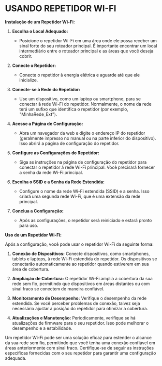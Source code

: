# USANDO REPETIDOR WI-FI
**Instalação de um Repetidor Wi-Fi:**

1. **Escolha o Local Adequado:**
   - Posicione o repetidor Wi-Fi em uma área onde ele possa receber um sinal forte do seu roteador principal. É importante encontrar um local intermediário entre o roteador principal e as áreas que você deseja cobrir.

2. **Conecte o Repetidor:**
   - Conecte o repetidor à energia elétrica e aguarde até que ele inicialize.

3. **Conecte-se à Rede do Repetidor:**
   - Use um dispositivo, como um laptop ou smartphone, para se conectar à rede Wi-Fi do repetidor. Normalmente, o nome da rede terá um sufixo que identifica o repetidor (por exemplo, "MinhaRede_Ext").

4. **Acesse a Página de Configuração:**
   - Abra um navegador da web e digite o endereço IP do repetidor (geralmente impresso no manual ou na parte inferior do dispositivo). Isso abrirá a página de configuração do repetidor.

5. **Configure as Configurações do Repetidor:**
   - Siga as instruções na página de configuração do repetidor para conectar o repetidor à rede Wi-Fi principal. Você precisará fornecer a senha da rede Wi-Fi principal.

6. **Escolha o SSID e a Senha da Rede Estendida:**
   - Configure o nome da rede Wi-Fi estendida (SSID) e a senha. Isso criará uma segunda rede Wi-Fi, que é uma extensão da rede principal.

7. **Conclua a Configuração:**
   - Após as configurações, o repetidor será reiniciado e estará pronto para uso.

**Uso de um Repetidor Wi-Fi:**

Após a configuração, você pode usar o repetidor Wi-Fi da seguinte forma:

1. **Conexão de Dispositivos:** Conecte dispositivos, como smartphones, tablets e laptops, à rede Wi-Fi estendida do repetidor. Os dispositivos se conectarão automaticamente ao repetidor quando estiverem em sua área de cobertura.

2. **Ampliação de Cobertura:** O repetidor Wi-Fi amplia a cobertura da sua rede sem fio, permitindo que dispositivos em áreas distantes ou com sinal fraco se conectem de maneira confiável.

3. **Monitoramento de Desempenho:** Verifique o desempenho da rede estendida. Se você perceber problemas de conexão, talvez seja necessário ajustar a posição do repetidor para otimizar a cobertura.

4. **Atualizações e Manutenção:** Periodicamente, verifique se há atualizações de firmware para o seu repetidor. Isso pode melhorar o desempenho e a estabilidade.

Um repetidor Wi-Fi pode ser uma solução eficaz para estender o alcance da sua rede sem fio, permitindo que você tenha uma conexão confiável em áreas anteriormente com sinal fraco. Certifique-se de seguir as instruções específicas fornecidas com o seu repetidor para garantir uma configuração adequada.
